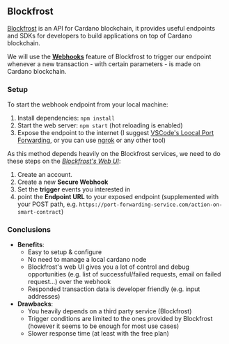 ## Blockfrost
[Blockfrost](https://blockfrost.io/) is an API for Cardano blockchain, it provides useful endpoints and SDKs for developers to build applications on top of Cardano blockchain.

We will use the **[Webhooks](https://blockfrost.dev/start-building/webhooks/)** feature of Blockfrost to trigger our endpoint whenever a new transaction - with certain parameters - is made on Cardano blockchain.

### Setup
To start the webhook endpoint from your local machine:
1. Install dependencies: `npm install`
2. Start the web server: `npm start` (hot reloading is enabled)
3. Expose the endpoint to the internet (I suggest [VSCode's Loocal Port Forwarding](https://code.visualstudio.com/docs/editor/port-forwarding), or you can use [ngrok](https://ngrok.com/) or any other tool)

As this method depends heavily on the Blockfrost services, we need to do these steps on the *[Blockfrost's Web UI](https://blockfrost.dev/)*:
1. Create an account.
2. Create a new **Secure Webhook**
3. Set the **trigger** events you interested in
4. point the **Endpoint URL** to your exposed endpoint (supplemented with your POST path, e.g. `https://port-forwarding-service.com/action-on-smart-contract`)

### Conclusions
- **Benefits**:
    - Easy to setup & configure
    - No need to manage a local cardano node
    - Blockfrost's web UI gives you a lot of control and debug opportunities (e.g. list of successful/failed requests, email on failed request...) over the webhook
    - Responded transaction data is developer friendly (e.g. input addresses)
- **Drawbacks**:
    - You heavily depends on a third party service (Blockfrost)
    - Trigger conditions are limited to the ones provided by Blockfrost (however it seems to be enough for most use cases)
    - Slower response time (at least with the free plan)